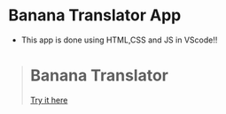 # Banana Translator App
* This app is done using HTML,CSS and JS in VScode!!

> # Banana Translator
> [Try  it here ](https://banana-fun-speak.netlify.app/)
